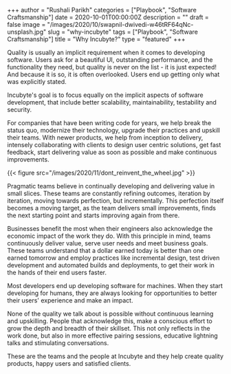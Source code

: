 +++
author = "Rushali Parikh"
categories = ["Playbook", "Software Craftsmanship"]
date = 2020-10-01T00:00:00Z
description = ""
draft = false
image = "/images/2020/10/swapnil-dwivedi-w46tRF64qNc-unsplash.jpg"
slug = "why-incubyte"
tags = ["Playbook", "Software Craftsmanship"]
title = "Why Incubyte?"
type = "featured"
+++


Quality is usually an implicit requirement when it comes to developing software. Users ask for a beautiful UI, outstanding performance, and the functionality they need, but quality is never on the list - it is just expected! And because it is so, it is often overlooked. Users end up getting only what was explicitly stated.

Incubyte's goal is to focus equally on the implicit aspects of software development, that include better scalability, maintainability, testability and security.

For companies that have been writing code for years, we help break the status quo, modernize their technology, upgrade their practices and upskill their teams. With newer products, we help from inception to delivery, intensely collaborating with clients to design user centric solutions, get fast feedback, start delivering value as soon as possible and make continuous improvements.

{{< figure src="/images/2020/11/dont_reinvent_the_wheel.jpg" >}}

Pragmatic teams believe in continually developing and delivering value in small slices. These teams are constantly refining outcomes, iteration by iteration, moving towards perfection, but incrementally. This perfection itself becomes a moving target, as the team delivers small improvements, finds the next starting point and starts improving again from there.

Businesses benefit the most when their engineers also acknowledge the economic impact of the work they do. With this principle in mind, teams continuously deliver value, serve user needs and meet business goals. These teams understand that a dollar earned today is better than one earned tomorrow and employ practices like incremental design, test driven development and automated builds and deployments, to get their work in the hands of their end users faster.

Most developers end up developing software for machines. When they start developing for humans, they are always looking for opportunities to better their users' experience and make an impact.

None of the quality we talk about is possible without continuous learning and upskilling. People that acknowledge this, make a conscious effort to grow the depth and breadth of their skillset. This not only reflects in the work done, but also in more effective pairing sessions, educative lightning talks and stimulating conversations.

These are the teams and the people at Incubyte and they help create quality products, happy users and satisfied clients.

